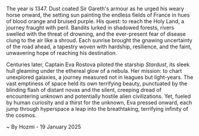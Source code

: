 
The year is 1347.  Dust coated Sir Gareth's armour as he urged his weary horse onward, the setting sun painting the endless fields of France in hues of blood orange and bruised purple.  His quest: to reach the Holy Land, a journey fraught with peril.  Bandits lurked in shadowed forests, rivers swelled with the threat of drowning, and the ever-present fear of disease clung to the air like a shroud.  Each sunrise brought the gnawing uncertainty of the road ahead, a tapestry woven with hardship, resilience, and the faint, unwavering hope of reaching his destination.


Centuries later, Captain Eva Rostova piloted the starship *Stardust*, its sleek hull gleaming under the ethereal glow of a nebula.  Her mission: to chart unexplored galaxies, a journey measured not in leagues but light-years.  The vast emptiness of space held its own terrifying beauty, punctuated by the blinding flash of distant novas and the silent, creeping dread of encountering unknown and potentially hostile alien civilizations. Yet, fueled by human curiosity and a thirst for the unknown, Eva pressed onward, each jump through hyperspace a leap into the breathtaking, terrifying infinity of the cosmos.

~ By Hozmi - 19 January 2025
